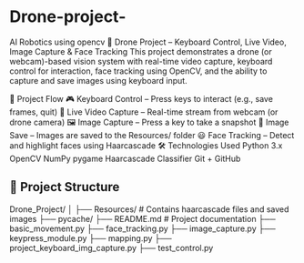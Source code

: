 # Drone-project-
AI Robotics using opencv
🚁 Drone Project – Keyboard Control, Live Video, Image Capture & Face Tracking
This project demonstrates a drone (or webcam)-based vision system with real-time video capture, keyboard control for interaction, face tracking using OpenCV, and the ability to capture and save images using keyboard input.

🔄 Project Flow
🎮 Keyboard Control – Press keys to interact (e.g., save frames, quit)
📸 Live Video Capture – Real-time stream from webcam (or drone camera)
🖼️ Image Capture – Press a key to take a snapshot
💾 Image Save – Images are saved to the Resources/ folder
😃 Face Tracking – Detect and highlight faces using Haarcascade
🛠️ Technologies Used
Python 3.x
OpenCV
NumPy
pygame
Haarcascade Classifier
Git + GitHub
## 📂 Project Structure
Drone_Project/
│
├── Resources/ # Contains haarcascade files and saved images
├── pycache/
├── README.md # Project documentation
├── basic_movement.py 
├── face_tracking.py 
├── image_capture.py 
├── keypress_module.py 
├── mapping.py 
├── project_keyboard_img_capture.py 
├── test_control.py 


